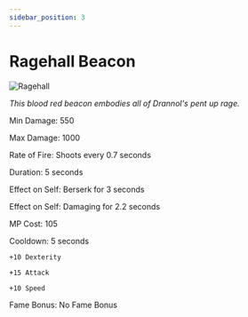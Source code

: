 ```yaml
---
sidebar_position: 3
---
```


# Ragehall Beacon

![Ragehall](https://vwiki.valorserver.com/api/item/picture/ragehall%20beacon)

<i>This blood red beacon embodies all of Drannol's pent up rage.</i>

Min Damage: 550

Max Damage: 1000

Rate of Fire: Shoots every 0.7 seconds

Duration: 5 seconds

Effect on Self: Berserk for 3 seconds

Effect on Self: Damaging for 2.2 seconds

MP Cost: 105

Cooldown: 5 seconds

    +10 Dexterity
    
    +15 Attack
    
    +10 Speed

Fame Bonus: No Fame Bonus
